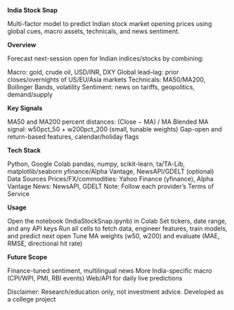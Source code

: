 **India Stock Snap**

Multi-factor model to predict Indian stock market opening prices using global cues, macro assets, technicals, and news sentiment.

**Overview**

Forecast next-session open for Indian indices/stocks by combining:

Macro: gold, crude oil, USD/INR, DXY
Global lead–lag: prior closes/overnights of US/EU/Asia markets
Technicals: MA50/MA200, Bollinger Bands, volatility
Sentiment: news on tariffs, geopolitics, demand/supply

**Key Signals**

MA50 and MA200 percent distances: (Close − MA) / MA
Blended MA signal: w50pct_50 + w200pct_200 (small, tunable weights)
Gap-open and return-based features, calendar/holiday flags

**Tech Stack**

Python, Google Colab
pandas, numpy, scikit-learn, ta/TA-Lib, matplotlib/seaborn
yfinance/Alpha Vantage, NewsAPI/GDELT (optional)
Data Sources
Prices/FX/commodities: Yahoo Finance (yfinance), Alpha Vantage
News: NewsAPI, GDELT
Note: Follow each provider’s Terms of Service

**Usage**

Open the notebook (IndiaStockSnap.ipynb) in Colab
Set tickers, date range, and any API keys
Run all cells to fetch data, engineer features, train models, and predict next open
Tune MA weights (w50, w200) and evaluate (MAE, RMSE, directional hit rate)

**Future Scope**

Finance-tuned sentiment, multilingual news
More India-specific macro (CPI/WPI, PMI, RBI events)
Web/API for daily live predictions

Disclaimer: Research/education only, not investment advice.
Developed as a college project
